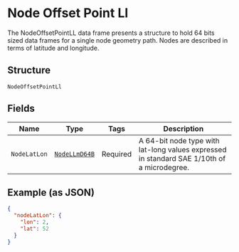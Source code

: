 
# Node Offset Point Ll

The NodeOffsetPointLL data frame presents a structure to hold 64 bits sized data frames for a single node geometry path. Nodes are described in terms of latitude and longitude.

## Structure

`NodeOffsetPointLl`

## Fields

| Name | Type | Tags | Description |
|  --- | --- | --- | --- |
| `NodeLatLon` | [`NodeLLmD64B`](../../doc/models/node-l-lm-d64-b.md) | Required | A 64-bit node type with lat-long values expressed in standard SAE 1/10th of a microdegree. |

## Example (as JSON)

```json
{
  "nodeLatLon": {
    "lon": 2,
    "lat": 52
  }
}
```

